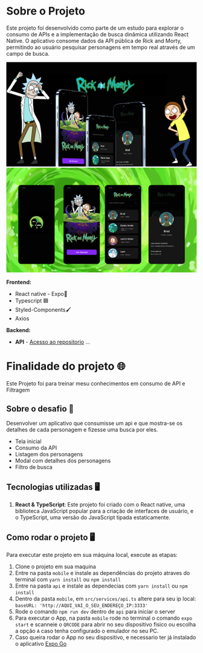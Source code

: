 # Sobre o Projeto
Este projeto foi desenvolvido como parte de um estudo para explorar o consumo de APIs e a implementação de busca dinâmica utilizando React Native. O aplicativo consome dados da API pública de Rick and Morty, permitindo ao usuário pesquisar personagens em tempo real através de um campo de busca.


<div>
 <img alt="Capa1" src="./src/assets/Frame 1.png"/><br>
 <img alt="Capa2" src="./src/assets/Frame 2.png"/>

</div>

**Frontend:**

- React native - Expo📲
- Typescript 🟦
- Styled-Components🖌️
- Axios


**Backend:**
 - **API** - [Acesso ao repositorio](https://rickandmortyapi.com/api/character)
...

# Finalidade do projeto 🌐
    
Este Projeto foi para treinar mesu conhecimentos em consumo de API e Filtragem


## Sobre o desafio 🎯

Desenvolver um aplicativo que consumisse um api e que mostra-se os detalhes de cada personagem e fizesse uma busca por eles.

- Tela inicial
- Consumo da API
- Listagem dos personagens
- Modal com detalhes dos personagens
- Filtro de busca



## Tecnologias utilizadas 🖥️

1. **React & TypeScript**: Este projeto foi criado com o React native, uma biblioteca JavaScript popular para a criação de interfaces de usuário, e o TypeScript, uma versão do JavaScript tipada estaticamente.




## Como rodar o projeto 🖥️

Para executar este projeto em sua máquina local, execute as etapas:
1. Clone o projeto em sua maquina 
2. Entre na pasta ``mobile`` e instale as dependências do projeto atraves do terminal com ``yarn install`` ou ``npm install``
3. Entre na pasta ``api`` e instale as dependecias  com ``yarn install`` ou ``npm install``
4. Dentro da pasta ``mobile``, em ``src/services/api.ts`` altere para seu ip local: ``baseURL: 'http://AQUI_VAI_O_SEU_ENDEREÇO_IP:3333'``
5. Rode o comando ``npm run dev`` dentro de ``api`` para iniciar o server
6. Para executar o App, na pasta ``mobile`` rode no terminal o comando ``expo start`` e scanneie  o ``QRCODE`` para abrir no seu dispositivo fisico ou escolha a opção ``A`` caso tenha configurado o emulador no seu PC.
7. Caso queira rodar o App no seu dispositivo, e necessario ter já instalado o aplicativo [Expo Go](https://play.google.com/store/apps/details?id=host.exp.exponent)



